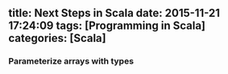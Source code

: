 title: Next Steps in Scala
date: 2015-11-21 17:24:09
tags: [Programming in Scala]
categories: [Scala]
---
### Parameterize arrays with types